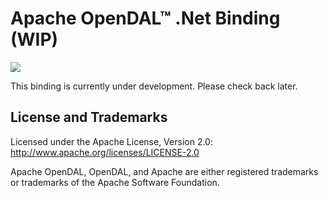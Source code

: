 # Apache OpenDAL™ .Net Binding (WIP)

![](https://img.shields.io/badge/status-unreleased-red)

This binding is currently under development. Please check back later.

## License and Trademarks

Licensed under the Apache License, Version 2.0: http://www.apache.org/licenses/LICENSE-2.0

Apache OpenDAL, OpenDAL, and Apache are either registered trademarks or trademarks of the Apache Software Foundation.

